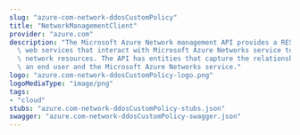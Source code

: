 ```yaml
---
slug: "azure-com-network-ddosCustomPolicy"
title: "NetworkManagementClient"
provider: "azure.com"
description: "The Microsoft Azure Network management API provides a RESTful set of\
  \ web services that interact with Microsoft Azure Networks service to manage your\
  \ network resources. The API has entities that capture the relationship between\
  \ an end user and the Microsoft Azure Networks service."
logo: "azure.com-network-ddosCustomPolicy-logo.png"
logoMediaType: "image/png"
tags:
- "cloud"
stubs: "azure.com-network-ddosCustomPolicy-stubs.json"
swagger: "azure.com-network-ddosCustomPolicy-swagger.json"
---
```

